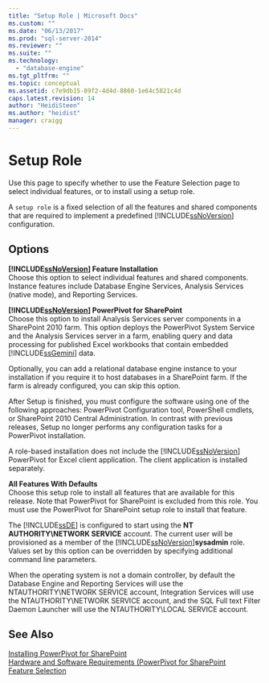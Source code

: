```yaml
---
title: "Setup Role | Microsoft Docs"
ms.custom: ""
ms.date: "06/13/2017"
ms.prod: "sql-server-2014"
ms.reviewer: ""
ms.suite: ""
ms.technology: 
  - "database-engine"
ms.tgt_pltfrm: ""
ms.topic: conceptual
ms.assetid: c7e9db15-89f2-4d4d-8860-1e64c5821c4d
caps.latest.revision: 14
author: "HeidiSteen"
ms.author: "heidist"
manager: craigg
---
```

# Setup Role
  Use this page to specify whether to use the Feature Selection page to select individual features, or to install using a setup role.  
  
 A `setup role` is a fixed selection of all the features and shared components that are required to implement a predefined [!INCLUDE[ssNoVersion](../../includes/ssnoversion-md.md)] configuration.  
  
## Options  
 **[!INCLUDE[ssNoVersion](../../includes/ssnoversion-md.md)] Feature Installation**  
 Choose this option to select individual features and shared components. Instance features include Database Engine Services, Analysis Services (native mode), and Reporting Services.  
  
 **[!INCLUDE[ssNoVersion](../../includes/ssnoversion-md.md)] PowerPivot for SharePoint**  
 Choose this option to install Analysis Services server components in a SharePoint 2010 farm. This option deploys the PowerPivot System Service and the Analysis Services server in a farm, enabling query and data processing for published Excel workbooks that contain embedded [!INCLUDE[ssGemini](../../includes/ssgemini-md.md)] data.  
  
 Optionally, you can add a relational database engine instance to your installation if you require it to host databases in a SharePoint farm. If the farm is already configured, you can skip this option.  
  
 After Setup is finished, you must configure the software using one of the following approaches: PowerPivot Configuration tool, PowerShell cmdlets, or SharePoint 2010 Central Administration. In contrast with previous releases, Setup no longer performs any configuration tasks for a PowerPivot installation.  
  
 A role-based installation does not include the [!INCLUDE[ssNoVersion](../../includes/ssnoversion-md.md)] PowerPivot for Excel client application. The client application is installed separately.  
  
 **All Features With Defaults**  
 Choose this setup role to install all features that are available for this release. Note that PowerPivot for SharePoint is excluded from this role. You must use the PowerPivot for SharePoint setup role to install that feature.  
  
 The [!INCLUDE[ssDE](../../includes/ssde-md.md)] is configured to start using the **NT AUTHORITY\NETWORK SERVICE** account. The current user will be provisioned as a member of the [!INCLUDE[ssNoVersion](../../includes/ssnoversion-md.md)]**sysadmin** role. Values set by this option can be overridden by specifying additional command line parameters.  
  
 When the operating system is not a domain controller, by default the Database Engine and Reporting Services will use the NTAUTHORITY\NETWORK SERVICE account, Integration Services will use the NTAUTHORITY\NETWORK SERVICE account, and the SQL Full text Filter Daemon Launcher will use the NTAUTHORITY\LOCAL SERVICE account.  
  
## See Also  
 [Installing PowerPivot for SharePoint](http://go.microsoft.com/fwlink/?LinkId=206906)   
 [Hardware and Software Requirements (PowerPivot for SharePoint](http://go.microsoft.com/fwlink/?LinkId=216823)   
 [Feature Selection](../../../2014/sql-server/install/feature-selection.md)  
  
  